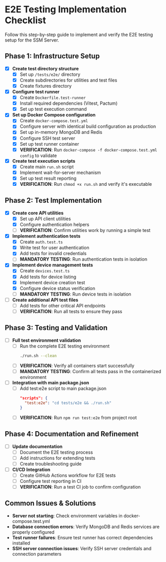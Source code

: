 # E2E Testing Implementation Checklist

Follow this step-by-step guide to implement and verify the E2E testing setup for the SSM Server.

## Phase 1: Infrastructure Setup

- [x] **Create test directory structure**
  - [x] Set up `/tests/e2e/` directory
  - [x] Create subdirectories for utilities and test files
  - [x] Create fixtures directory

- [x] **Configure test runner**
  - [x] Create `Dockerfile.test-runner`
  - [x] Install required dependencies (Vitest, Pactum)
  - [x] Set up test execution command
  
- [x] **Set up Docker Compose configuration**
  - [x] Create `docker-compose.test.yml`
  - [x] Configure server with identical build configuration as production
  - [x] Set up in-memory MongoDB and Redis
  - [x] Configure SSH test server
  - [x] Set up test runner container
  - [x] **VERIFICATION**: Run `docker-compose -f docker-compose.test.yml config` to validate

- [x] **Create test execution scripts**
  - [x] Create main `run.sh` script
  - [x] Implement wait-for-server mechanism
  - [x] Set up test result reporting
  - [x] **VERIFICATION**: Run `chmod +x run.sh` and verify it's executable

## Phase 2: Test Implementation

- [x] **Create core API utilities**
  - [x] Set up API client utilities
  - [x] Configure authentication helpers
  - [ ] **VERIFICATION**: Confirm utilities work by running a simple test

- [x] **Implement authentication tests**
  - [x] Create `auth.test.ts`
  - [x] Write test for user authentication
  - [x] Add tests for invalid credentials
  - [ ] **MANDATORY TESTING**: Run authentication tests in isolation

- [x] **Implement device management tests**
  - [x] Create `devices.test.ts`
  - [x] Add tests for device listing
  - [x] Implement device creation test
  - [x] Configure device status verification
  - [ ] **MANDATORY TESTING**: Run device tests in isolation

- [ ] **Create additional API test files**
  - [ ] Add tests for other critical API endpoints
  - [ ] **VERIFICATION**: Run all tests to ensure they pass

## Phase 3: Testing and Validation

- [ ] **Full test environment validation**
  - [ ] Run the complete E2E testing environment
      ```bash
      ./run.sh --clean
      ```
  - [ ] **VERIFICATION**: Verify all containers start successfully
  - [ ] **MANDATORY TESTING**: Confirm all tests pass in the containerized environment

- [ ] **Integration with main package.json**
  - [ ] Add test:e2e script to main package.json
      ```json
      "scripts": {
        "test:e2e": "cd tests/e2e && ./run.sh"
      }
      ```
  - [ ] **VERIFICATION**: Run `npm run test:e2e` from project root

## Phase 4: Documentation and Refinement

- [ ] **Update documentation**
  - [ ] Document the E2E testing process
  - [ ] Add instructions for extending tests
  - [ ] Create troubleshooting guide

- [ ] **CI/CD Integration**
  - [ ] Create GitHub Actions workflow for E2E tests
  - [ ] Configure test reporting in CI
  - [ ] **VERIFICATION**: Run a test CI job to confirm configuration

## Common Issues & Solutions

- **Server not starting**: Check environment variables in docker-compose.test.yml
- **Database connection errors**: Verify MongoDB and Redis services are properly configured
- **Test runner failures**: Ensure test runner has correct dependencies installed
- **SSH server connection issues**: Verify SSH server credentials and connection parameters